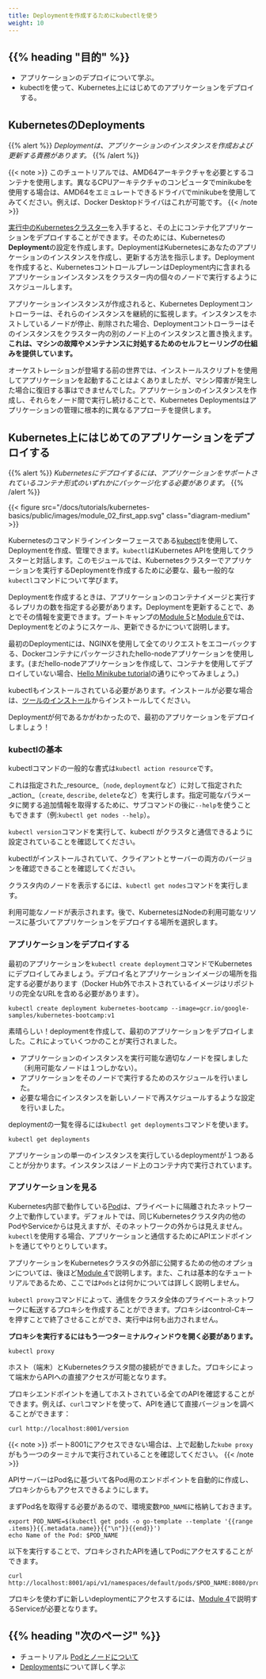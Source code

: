 ```yaml
---
title: Deploymentを作成するためにkubectlを使う
weight: 10
---
```


## {{% heading "目的" %}}

* アプリケーションのデプロイについて学ぶ。
* kubectlを使って、Kubernetes上にはじめてのアプリケーションをデプロイする。

## KubernetesのDeployments

{{% alert %}}
_Deploymentは、アプリケーションのインスタンスを作成および更新する責務があります。_
{{% /alert %}}

{{< note >}}
このチュートリアルでは、AMD64アーキテクチャを必要とするコンテナを使用します。異なるCPUアーキテクチャのコンピュータでminikubeを使用する場合は、AMD64をエミュレートできるドライバでminikubeを使用してみてください。例えば、Docker Desktopドライバはこれが可能です。
{{< /note >}}

[実行中のKubernetesクラスター](/docs/tutorials/kubernetes-basics/create-cluster/cluster-intro/)を入手すると、その上にコンテナ化アプリケーションをデプロイすることができます。そのためには、Kubernetesの**Deployment**の設定を作成します。DeploymentはKubernetesにあなたのアプリケーションのインスタンスを作成し、更新する方法を指示します。Deploymentを作成すると、KubernetesコントロールプレーンはDeployment内に含まれるアプリケーションインスタンスをクラスター内の個々のノードで実行するようにスケジュールします。

アプリケーションインスタンスが作成されると、Kubernetes Deploymentコントローラーは、それらのインスタンスを継続的に監視します。インスタンスをホストしているノードが停止、削除された場合、Deploymentコントローラーはそのインスタンスをクラスター内の別のノード上のインスタンスと置き換えます。**これは、マシンの故障やメンテナンスに対処するためのセルフヒーリングの仕組みを提供しています。**

オーケストレーションが登場する前の世界では、インストールスクリプトを使用してアプリケーションを起動することはよくありましたが、マシン障害が発生した場合に復旧する事はできませんでした。アプリケーションのインスタンスを作成し、それらをノード間で実行し続けることで、Kubernetes Deploymentsはアプリケーションの管理に根本的に異なるアプローチを提供します。

## Kubernetes上にはじめてのアプリケーションをデプロイする

{{% alert %}}
_Kubernetesにデプロイするには、アプリケーションをサポートされているコンテナ形式のいずれかにパッケージ化する必要があります。_
{{% /alert %}}

{{< figure src="/docs/tutorials/kubernetes-basics/public/images/module_02_first_app.svg" class="diagram-medium" >}}

Kubernetesのコマンドラインインターフェースである[kubectl](/docs/reference/kubectl/)を使用して、Deploymentを作成、管理できます。`kubectl`はKubernetes APIを使用してクラスターと対話します。このモジュールでは、Kubernetesクラスターでアプリケーションを実行するDeploymentを作成するために必要な、最も一般的な`kubectl`コマンドについて学びます。

Deploymentを作成するときは、アプリケーションのコンテナイメージと実行するレプリカの数を指定する必要があります。Deploymentを更新することで、あとでその情報を変更できます。ブートキャンプの[Module 5](/docs/tutorials/kubernetes-basics/scale/scale-intro/)と[Module 6](/docs/tutorials/kubernetes-basics/update/update-intro/)では、Deploymentをどのようにスケール、更新できるかについて説明します。

最初のDeploymentには、NGINXを使用して全てのリクエストをエコーバックする、Dockerコンテナにパッケージされたhello-nodeアプリケーションを使用します。(まだhello-nodeアプリケーションを作成して、コンテナを使用してデプロイしていない場合、[Hello Minikube tutorial](/ja/docs/tutorials/hello-minikube/)の通りにやってみましょう。)

kubectlもインストールされている必要があります。インストールが必要な場合は、[ツールのインストール](/docs/tasks/tools/#kubectl)からインストールしてください。

Deploymentが何であるかがわかったので、最初のアプリケーションをデプロイしましょう！

### kubectlの基本

kubectlコマンドの一般的な書式は`kubectl action resource`です。

これは指定された_resource_（`node`, `deployment`など）に対して指定された_action_（`create`, `describe`, `delete`など）を実行します。指定可能なパラメータに関する追加情報を取得するために、サブコマンドの後に`--help`を使うこともできます（例:`kubectl get nodes --help`）。

`kubectl version`コマンドを実行して、kubectl がクラスタと通信できるように設定されていることを確認してください。

kubectlがインストールされていて、クライアントとサーバーの両方のバージョンを確認できることを確認してください。

クラスタ内のノードを表示するには、`kubectl get nodes`コマンドを実行します。

利用可能なノードが表示されます。後で、KubernetesはNodeの利用可能なリソースに基づいてアプリケーションをデプロイする場所を選択します。

### アプリケーションをデプロイする

最初のアプリケーションを`kubectl create deployment`コマンドでKubernetesにデプロイしてみましょう。デプロイ名とアプリケーションイメージの場所を指定する必要があります（Docker Hub外でホストされているイメージはリポジトリの完全なURLを含める必要があります）。

```shell
kubectl create deployment kubernetes-bootcamp --image=gcr.io/google-samples/kubernetes-bootcamp:v1
```

素晴らしい！deploymentを作成して、最初のアプリケーションをデプロイしました。これによっていくつかのことが実行されました。

* アプリケーションのインスタンスを実行可能な適切なノードを探しました（利用可能なノードは１つしかない）。
* アプリケーションをそのノードで実行するためのスケジュールを行いました。
* 必要な場合にインスタンスを新しいノードで再スケジュールするような設定を行いました。

deploymentの一覧を得るには`kubectl get deployments`コマンドを使います。

```shell
kubectl get deployments
```

アプリケーションの単一のインスタンスを実行しているdeploymentが１つあることが分かります。インスタンスはノード上のコンテナ内で実行されています。

### アプリケーションを見る

Kubernetes内部で動作している[Pod](/docs/concepts/workloads/pods/)は、プライベートに隔離されたネットワーク上で動作しています。デフォルトでは、同じKubernetesクラスタ内の他のPodやServiceからは見えますが、そのネットワークの外からは見えません。`kubectl`を使用する場合、アプリケーションと通信するためにAPIエンドポイントを通じてやりとりしています。

アプリケーションをKubernetesクラスタの外部に公開するための他のオプションについては、後ほど[Module 4](/docs/tutorials/kubernetes-basics/expose/)で説明します。また、これは基本的なチュートリアルであるため、ここでは`Pods`とは何かについては詳しく説明しません。

`kubectl proxy`コマンドによって、通信をクラスタ全体のプライベートネットワークに転送するプロキシを作成することができます。プロキシはcontrol-Cキーを押すことで終了させることができ、実行中は何も出力されません。

**プロキシを実行するにはもう一つターミナルウィンドウを開く必要があります。**

```shell
kubectl proxy
```

ホスト（端末）とKubernetesクラスタ間の接続ができました。プロキシによって端末からAPIへの直接アクセスが可能となります。 

プロキシエンドポイントを通してホストされている全てのAPIを確認することができます。例えば、`curl`コマンドを使って、APIを通じて直接バージョンを調べることができます：

```shell
curl http://localhost:8001/version
```

{{< note >}}
ポート8001にアクセスできない場合は、上で起動した`kube proxy`がもう一つのターミナルで実行されていることを確認してください。
{{< /note >}}

APIサーバーはPod名に基づいて各Pod用のエンドポイントを自動的に作成し、プロキシからもアクセスできるようにします。

まずPod名を取得する必要があるので、環境変数`POD_NAME`に格納しておきます。

```shell
export POD_NAME=$(kubectl get pods -o go-template --template '{{range .items}}{{.metadata.name}}{{"\n"}}{{end}}')
echo Name of the Pod: $POD_NAME
```

以下を実行することで、プロキシされたAPIを通してPodにアクセスすることができます。

```shell
curl http://localhost:8001/api/v1/namespaces/default/pods/$POD_NAME:8080/proxy/
```

プロキシを使わずに新しいdeploymentにアクセスするには、[Module 4](/docs/tutorials/kubernetes-basics/expose/)で説明するServiceが必要となります。

## {{% heading "次のページ" %}}

* チュートリアル [Podとノードについて](/docs/tutorials/kubernetes-basics/explore/explore-intro/)
* [Deployments](/docs/concepts/workloads/controllers/deployment/)について詳しく学ぶ